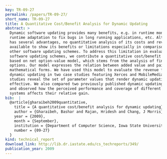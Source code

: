 ```yaml
---
key: TR-09-27
permalink: /papers/TR-09-27/
short_name: TR-09-27
title: A Quantitative Cost/Benefit Analysis for Dynamic Updating
abstract: >
  Dynamic software updating provides many benefits, e.g. in runtime monitoring,
  runtime adaptation to fix bugs in long running applications, etc. Although it
  has several advantages, no quantitative analysis of its costs and revenue are
  available to show its benefits or limitations especially in comparison with
  other software updating schemes. To address this limitation in evaluating
  software updating schemes, we contribute a quantitative cost/benefit analysis
  based on net option-value model, which stems from the analysis of financial
  options. Our model expresses the relation between added value and paid cost in
  mathematical forms. We have used this model to evaluate the revenue from
  dynamic updating in two case studies featuring Xerces and MobileMedia. These
  studies reveal the set of parameter values that render dynamic updating
  effective. We also compared two previously published dynamic updating schemes
  and observed how the perceived performance and coverage of different updating
  systems affects their relative gain.
bib:  |
  @article{gharaibeh2009quantitative,
    title = {A quantitative cost/benefit analysis for dynamic updating},
    author = {Gharaibeh, Bashar and Rajan, Hridesh and Chang, J Morris},
    year = {2009},
    month = {September},
    institution = {Department of Computer Science, Iowa State University},
    number = {09-27}
  }
kind: technical_report
download_link: http://lib.dr.iastate.edu/cs_techreports/349/
publication_year: 2009
---
```

